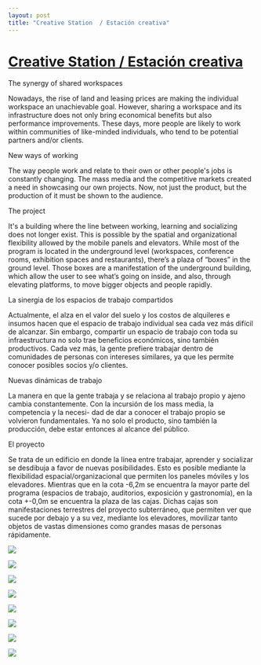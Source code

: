 ```yaml
---
layout: post
title: "Creative Station  / Estación creativa"
---
```

# [Creative Station  / Estación creativa](http://www.archiprix.org/2019/?project=4231)
The synergy of shared workspaces

Nowadays, the rise of land and leasing prices are making the individual workspace an unachievable goal. However, sharing a workspace and its infrastructure does not only bring economical benefits but also performance improvements. These days, more people are likely to work within communities of like-minded individuals, who tend to be potential partners and/or clients.

New ways of working

The way people work and relate to their own or other people's jobs is constantly changing.
The mass media and the competitive markets created a need in showcasing our own projects. Now, not just the product, but the production of it must be shown to the audience.

The project

It's a building where the line between working, learning and socializing does not longer exist. This is possible by the spatial and organizational flexibility allowed by the mobile panels and elevators. While most of the program is located in the underground level (workspaces, conference rooms, exhibition spaces and restaurants), there’s a plaza of “boxes” in the ground level. Those boxes are  a manifestation of the underground building, which allow the user to see what’s going on inside, and also, through elevating platforms, to move bigger objects and people rapidly.

La sinergia de los espacios de trabajo compartidos 

Actualmente, el alza en el valor del suelo y los costos de alquileres e insumos hacen que el espacio de trabajo individual sea cada vez más difícil de alcanzar. Sin embargo, compartir un espacio de trabajo con toda su infraestructura no solo trae beneficios económicos, sino también productivos. Cada vez más, la gente prefiere trabajar dentro de comunidades de personas con intereses similares, ya que les permite conocer posibles socios y/o clientes. 

Nuevas dinámicas de trabajo 

La manera en que la gente trabaja y se relaciona al trabajo propio y ajeno cambia constantemente. Con la incursión de los mass media, la competencia y la necesi- dad de dar a conocer el trabajo propio se volvieron fundamentales. Ya no solo el producto, sino también la producción, debe estar entonces al alcance del público.
 
El proyecto

Se trata de un edificio en donde la línea entre trabajar, aprender y socializar se desdibuja a favor de nuevas posibilidades. Esto es posible mediante la flexibilidad espacial/organizacional que permiten los paneles móviles y los elevadores. Mientras que en la cota -6,2m se encuentra la mayor parte del programa (espacios de trabajo, auditorios, exposición y gastronomía), en la cota +-0,0m se encuentra la plaza de las cajas. Dichas cajas son manifestaciones terrestres del proyecto subterráneo, que permiten ver que sucede por debajo y a su vez, mediante los elevadores, movilizar tanto objetos de vastas dimensiones como grandes masas de personas rápidamente. 



![]({{site.url}}/images/P19-1853_5884_blowup.jpg)

![]({{site.url}}/images/P19-1853_5890_blowup.jpg)

![]({{site.url}}/images/P19-1853_5892_blowup.jpg)

![]({{site.url}}/images/P19-1853_5880_blowup.jpg)

![]({{site.url}}/images/P19-1853_5886_blowup.jpg)

![]({{site.url}}/images/P19-1853_5894_blowup.jpg)

![]({{site.url}}/images/P19-1853_5888_blowup.jpg)

![]({{site.url}}/images/P19-1853_5878_blowup.jpg)